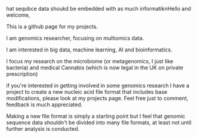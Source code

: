 hat sequbce data shoukd be embedded with as much informatiknHello and welcome,

This is a github page for my projects.

I am genomics researcher, focusing on multiomics data.

I am interested in big data, machine learning, AI and bioinformatics.

I focus my research on the microbiome (or metagenomics, I just like bacteria) and medical Cannabis (which is now legal in the UK on private prescription)

if you're interested in getting involved in some genomics research I have a project to create a new nucleic acid file format that includes base modifications, please look at my projects page. Feel free just to comment, feedback is much appreciated.

Making a new file format is simply a starting point but I feel that genomic sequence data shouldn't be divided into many file formats, at least not until further analysis is conducted.
